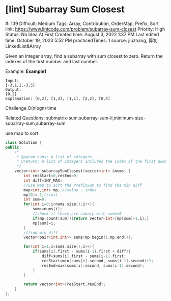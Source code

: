 # [lint] Subarray Sum Closest

#: 139
Difficult: Medium
Tags: Array, Contribution, OrderMap, Prefix, Sort
link: https://www.lintcode.com/problem/subarray-sum-closest
Priority: High
Status: No Idea At First
Created time: August 3, 2022 1:37 PM
Last edited time: October 19, 2023 5:52 PM
practicedTimes: 1
source: jiuzhang, 算初LinkedList&Array

Given an integer array, find a subarray with sum closest to zero. Return the indexes of the first number and last number.

Example:
**Example1**

```
Input:
[-3,1,1,-3,5]
Output:
[0,2]
Explanation: [0,2], [1,3], [1,1], [2,2], [0,4]

```

Challenge
O(nlogn) time

Related Questions:
submatrix-sum,subarray-sum-ii,minimum-size-subarray-sum,subarray-sum

use map to sort

```cpp
class Solution {
public:
    /*
     * @param nums: A list of integers
     * @return: A list of integers includes the index of the first number and the index of the last number
     */
    vector<int> subarraySumClosest(vector<int> &nums) {
        int resStart=0,resEnd=0;
        int diff=INT_MAX;
        //use map to sort the PrefixSum to find the min diff
        map<int,int> mp; //value - index
        mp[0]=-1;//init
        int sum=0;
        for(int i=0;i<nums.size();i++){
            sum+=nums[i];
            //check if there are subary with sum==0
            if(mp.count(sum)){return vector<int>{mp[sum]+1,i};}
            mp[sum]=i;
        }
        //find min diff
        vector<pair<int,int>> sums(mp.begin(),mp.end());

        for(int i=1;i<sums.size();i++){
            if(sums[i].first - sums[i-1].first < diff){
                diff=sums[i].first - sums[i-1].first;
                resStart=min(sums[i].second, sums[i-1].second)+1;
                resEnd=max(sums[i].second, sums[i-1].second);
            }
        }

        return vector<int>{resStart,resEnd};
    }
};
```
